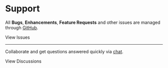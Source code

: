 # Support

All **Bugs**, **Enhancements**, **Feature Requests** and other issues are managed through [GitHub](https://github.com/flipboxfactory/craft-hubspot/issues).

<button-link url="https://github.com/flipboxfactory/craft-hubspot/issues">View Issues</button-link>

***

Collaborate and get questions answered quickly via [chat](https://gitter.im/flipboxfactory/craft-hubspot).

<button-link url="https://gitter.im/flipboxfactory/craft-hubspot">View Discussions</button-link>